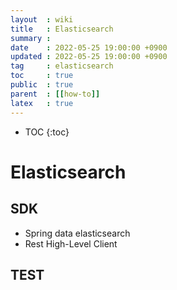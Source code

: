 ```yaml
---
layout  : wiki
title   : Elasticsearch
summary :
date    : 2022-05-25 19:00:00 +0900
updated : 2022-05-25 19:00:00 +0900
tag     : elasticsearch
toc     : true
public  : true
parent  : [[how-to]]
latex   : true
---
```

* TOC
{:toc}

# Elasticsearch

## SDK
- Spring data elasticsearch
- Rest High-Level Client

## TEST 